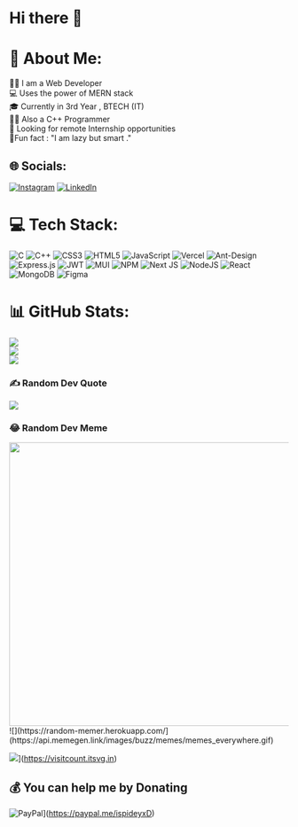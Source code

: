  # Hi there 👋

# 💫 About Me:
👨‍💻 I am a Web Developer <br>💻 Uses the power of MERN stack <br>🎓 Currently in 3rd Year , BTECH (IT)<br>👨‍💻 Also a C++ Programmer<br>💼 Looking for remote Internship opportunities<br>💫Fun fact : "I am lazy but smart ."<br>


## 🌐 Socials:
[![Instagram](https://img.shields.io/badge/Instagram-%23E4405F.svg?logo=Instagram&logoColor=white)](https://instagram.com/ig_spidey_xd_) [![LinkedIn](https://img.shields.io/badge/LinkedIn-%230077B5.svg?logo=linkedin&logoColor=white)](https://linkedin.com/in/shivam2612002) 

# 💻 Tech Stack:
![C](https://img.shields.io/badge/c-%2300599C.svg?style=for-the-badge&logo=c&logoColor=white) ![C++](https://img.shields.io/badge/c++-%2300599C.svg?style=for-the-badge&logo=c%2B%2B&logoColor=white) ![CSS3](https://img.shields.io/badge/css3-%231572B6.svg?style=for-the-badge&logo=css3&logoColor=white) ![HTML5](https://img.shields.io/badge/html5-%23E34F26.svg?style=for-the-badge&logo=html5&logoColor=white) ![JavaScript](https://img.shields.io/badge/javascript-%23323330.svg?style=for-the-badge&logo=javascript&logoColor=%23F7DF1E) ![Vercel](https://img.shields.io/badge/vercel-%23000000.svg?style=for-the-badge&logo=vercel&logoColor=white) ![Ant-Design](https://img.shields.io/badge/-AntDesign-%230170FE?style=for-the-badge&logo=ant-design&logoColor=white) ![Express.js](https://img.shields.io/badge/express.js-%23404d59.svg?style=for-the-badge&logo=express&logoColor=%2361DAFB) ![JWT](https://img.shields.io/badge/JWT-black?style=for-the-badge&logo=JSON%20web%20tokens) ![MUI](https://img.shields.io/badge/MUI-%230081CB.svg?style=for-the-badge&logo=material-ui&logoColor=white) ![NPM](https://img.shields.io/badge/NPM-%23000000.svg?style=for-the-badge&logo=npm&logoColor=white) ![Next JS](https://img.shields.io/badge/Next-black?style=for-the-badge&logo=next.js&logoColor=white) ![NodeJS](https://img.shields.io/badge/node.js-6DA55F?style=for-the-badge&logo=node.js&logoColor=white) ![React](https://img.shields.io/badge/react-%2320232a.svg?style=for-the-badge&logo=react&logoColor=%2361DAFB) ![MongoDB](https://img.shields.io/badge/MongoDB-%234ea94b.svg?style=for-the-badge&logo=mongodb&logoColor=white) 	![Figma](https://img.shields.io/badge/figma-%23F24E1E.svg?style=for-the-badge&logo=figma&logoColor=white)
# 📊 GitHub Stats:
![](https://github-readme-stats.vercel.app/api?username=spideyxd&theme=tokyonight&hide_border=false&include_all_commits=true&count_private=false)<br/>
![](https://github-readme-streak-stats.herokuapp.com/?user=spideyxd&theme=tokyonight&hide_border=false)<br/>
![](https://github-readme-stats.vercel.app/api/top-langs/?username=spideyxd&theme=tokyonight&hide_border=false&include_all_commits=true&count_private=false&layout=compact)

### ✍️ Random Dev Quote
![](https://quotes-github-readme.vercel.app/api?type=horizontal&theme=radical)

### 😂 Random Dev Meme
<img src="https://random-memer.herokuapp.com/](https://api.memegen.link/images/buzz/memes/memes_everywhere.gif" width="512px"/>
![](https://random-memer.herokuapp.com/](https://api.memegen.link/images/buzz/memes/memes_everywhere.gif)

![](https://visitcount.itsvg.in/api?id=spideyxd&icon=0&color=0)](https://visitcount.itsvg.in)

  ## 💰 You can help me by Donating
  ![PayPal](https://img.shields.io/badge/PayPal-00457C?style=for-the-badge&logo=paypal&logoColor=white)](https://paypal.me/ispideyxD) 

  
<!-- Proudly created with GPRM ( https://gprm.itsvg.in ) -->
